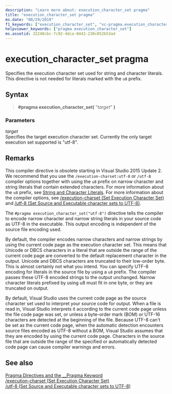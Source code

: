 ```yaml
---
description: "Learn more about: execution_character_set pragma"
title: "execution_character_set pragma"
ms.date: "08/29/2019"
f1_keywords: ["execution_character_set", "vc-pragma.execution_character_set"]
helpviewer_keywords: ["pragma execution_character_set"]
ms.assetid: 32248cbc-7c92-4dca-8442-230c052b53ad
---
```

# execution_character_set pragma

Specifies the execution character set used for string and character literals. This directive is not needed for literals marked with the `u8` prefix.

## Syntax

> **#pragma execution_character_set(** "*target*" **)**

### Parameters

*target*\
Specifies the target execution character set. Currently the only target execution set supported is "utf-8".

## Remarks

This compiler directive is obsolete starting in Visual Studio 2015 Update 2. We recommend that you use the `/execution-charset:utf-8` or `/utf-8` compiler options together with using the `u8` prefix on narrow character and string literals that contain extended characters. For more information about the `u8` prefix, see [String and Character Literals](../cpp/string-and-character-literals-cpp.md). For more information about the compiler options, see [/execution-charset (Set Execution Character Set)](../build/reference/execution-charset-set-execution-character-set.md) and [/utf-8 (Set Source and Executable character sets to UTF-8)](../build/reference/utf-8-set-source-and-executable-character-sets-to-utf-8.md).

The `#pragma execution_character_set("utf-8")` directive tells the compiler to encode narrow character and narrow string literals in your source code as UTF-8 in the executable. This output encoding is independent of the source file encoding used.

By default, the compiler encodes narrow characters and narrow strings by using the current code page as the execution character set. This means that Unicode or DBCS characters in a literal that are outside the range of the current code page are converted to the default replacement character in the output. Unicode and DBCS characters are truncated to their low-order byte. This is almost certainly not what you intend. You can specify UTF-8 encoding for literals in the source file by using a `u8` prefix. The compiler passes these UTF-8 encoded strings to the output unchanged. Narrow character literals prefixed by using u8 must fit in one byte, or they are truncated on output.

By default, Visual Studio uses the current code page as the source character set used to interpret your source code for output. When a file is read in, Visual Studio interprets it according to the current code page unless the file code page was set, or unless a byte-order mark (BOM) or UTF-16 characters are detected at the beginning of the file. Because UTF-8 can't be set as the current code page, when the automatic detection encounters source files encoded as UTF-8 without a BOM, Visual Studio assumes that they are encoded by using the current code page. Characters in the source file that are outside the range of the specified or automatically detected code page can cause compiler warnings and errors.

## See also

[Pragma Directives and the \_\_Pragma Keyword](../preprocessor/pragma-directives-and-the-pragma-keyword.md)\
[/execution-charset (Set Execution Character Set)](../build/reference/execution-charset-set-execution-character-set.md)\
[/utf-8 (Set Source and Executable character sets to UTF-8)](../build/reference/utf-8-set-source-and-executable-character-sets-to-utf-8.md)
